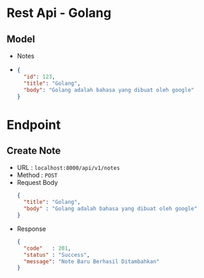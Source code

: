 # Rest Api - Golang

## Model

- Notes
- ```json
  {
    "id": 123,
    "title": "Golang",
    "body": "Golang adalah bahasa yang dibuat oleh google"
  }
  ```

# Endpoint

## Create Note

- URL : `localhost:8000/api/v1/notes`
- Method : `POST`
- Request Body
  ```json
  {
    "title": "Golang",
    "body" : "Golang adalah bahasa yang dibuat oleh google"
  }
  ```
- Response
  ```json
  {
    "code"   : 201,
    "status" : "Success",
    "message": "Note Baru Berhasil Ditambahkan"
  }
  ```
